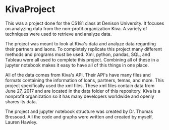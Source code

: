 # KivaProject
This was a project done for the CS181 class at Denison University. It focuses on analyzing data from the non-profit organization Kiva. A variety of techniques were used to retrieve and analyze data.

The project was meant to look at Kiva's data and analyze data regarding their partners and laons. To completely replicate this project many different methods and programs must be used. Xml, python, pandas, SQL, and Tableau were all used to complete this project. Combining all of these in a jupyter notebook makes it easy to have all of this things in one place. 

All of the data comes from Kiva's API. Their API's have many files and formats containing the information of loans, partners, temas, and more. This project specifically used the xml files. These xml files contain data from June 27, 2017 and are located in the data folder of this repository. Kiva is a nonprofit organization so it has many developers worldwide and openly shares its data. 

The project and jupyter notebook structure was created by Dr. Thomas Bressoud. All the code and graphs were written and created by myself, Lauren Hawley. 
